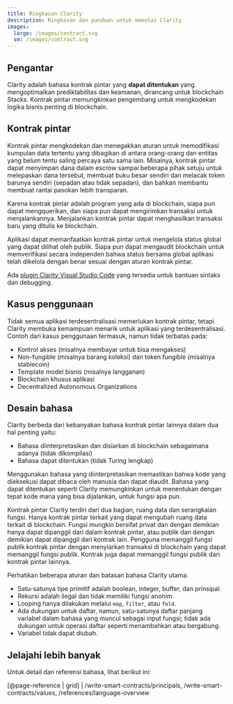 ```yaml
---
title: Ringkasan Clarity
description: Ringkasan dan panduan untuk memulai Clarity
images:
  large: /images/contract.svg
  sm: /images/contract.svg
---
```


## Pengantar

Clarity adalah bahasa kontrak pintar yang **dapat ditentukan** yang mengoptimalkan prediktabilitas dan keamanan, dirancang untuk blockchain Stacks. Kontrak pintar memungkinkan pengembang untuk mengkodekan logika bisnis penting di blockchain.

## Kontrak pintar

Kontrak pintar mengkodekan dan menegakkan aturan untuk memodifikasi kumpulan data tertentu yang dibagikan di antara orang-orang dan entitas yang belum tentu saling percaya satu sama lain. Misalnya, kontrak pintar dapat menyimpan dana dalam escrow sampai beberapa pihak setuju untuk melepaskan dana tersebut, membuat buku besar sendiri dan melacak token barunya sendiri (sepadan atau tidak sepadan), dan bahkan membantu membuat rantai pasokan lebih transparan.

Karena kontrak pintar adalah program yang ada di blockchain, siapa pun dapat mengquerikan, dan siapa pun dapat mengirimkan transaksi untuk menjalankannya. Menjalankan kontrak pintar dapat menghasilkan transaksi baru yang ditulis ke blockchain.

Aplikasi dapat memanfaatkan kontrak pintar untuk mengelola status global yang dapat dilihat oleh publik. Siapa pun dapat mengaudit blockchain untuk memverifikasi secara independen bahwa status bersama global aplikasi telah dikelola dengan benar sesuai dengan aturan kontrak pintar.

Ada [plugin Clarity Visual Studio Code][] yang tersedia untuk bantuan sintaks dan debugging.

## Kasus penggunaan

Tidak semua aplikasi terdesentralisasi memerlukan kontrak pintar, tetapi Clarity membuka kemampuan menarik untuk aplikasi  yang terdesentralisasi. Contoh dari kasus penggunaan termasuk, namun tidak terbatas pada:

- Kontrol akses (misalnya membayar untuk bisa mengakses)
- Non-fungible (misalnya barang koleksi) dan token fungible (misalnya stablecoin)
- Template model bisnis (misalnya langganan)
- Blockchain khusus aplikasi
- Decentralized Autonomous Organizations

## Desain bahasa

Clarity berbeda dari kebanyakan bahasa kontrak pintar lainnya dalam dua hal penting yaitu:

- Bahasa diinterpretasikan dan disiarkan di blockchain sebagaimana adanya (tidak dikompilasi)
- Bahasa dapat ditentukan (tidak Turing lengkap)

Menggunakan bahasa yang diinterpretasikan memastikan bahwa kode yang dieksekusi dapat dibaca oleh manusia dan dapat diaudit. Bahasa yang dapat ditentukan seperti Clarity memungkinkan untuk menentukan dengan tepat kode mana yang bisa dijalankan, untuk fungsi apa pun.

Kontrak pintar Clarity terdiri dari dua bagian, ruang data dan serangkaian fungsi. Hanya kontrak pintar terkait yang dapat mengubah ruang data terkait di blockchain. Fungsi mungkin bersifat privat dan dengan demikian hanya dapat dipanggil dari dalam kontrak pintar, atau publik dan dengan demikian dapat dipanggil dari kontrak lain. Pengguna memanggil fungsi publik kontrak pintar dengan menyiarkan transaksi di blockchain yang dapat memanggil fungsi publik. Kontrak juga dapat memanggil fungsi publik dari kontrak pintar lainnya.

Perhatikan beberapa aturan dan batasan bahasa Clarity utama.

- Satu-satunya tipe primitif adalah boolean, integer, buffer, dan prinsipal.
- Rekursi adalah ilegal dan tidak memiliki fungsi anonim.
- Looping hanya dilakukan melalui `map`, `filter`, atau `fold`.
- Ada dukungan untuk daftar, namun, satu-satunya daftar panjang variabel dalam bahasa yang muncul sebagai input fungsi; tidak ada dukungan untuk operasi daftar seperti menambahkan atau bergabung.
- Variabel tidak dapat diubah.

## Jelajahi lebih banyak

Untuk detail dan referensi bahasa, lihat berikut ini:

[@page-reference | grid] | /write-smart-contracts/principals, /write-smart-contracts/values, /references/language-overview

[plugin Clarity Visual Studio Code]: https://marketplace.visualstudio.com/items?itemName=HiroSystems.clarity-lsp
